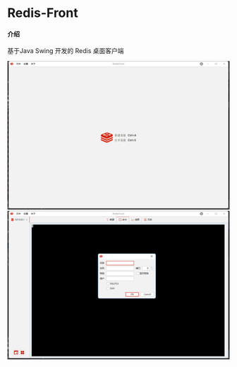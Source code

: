 # Redis-Front

#### 介绍
基于Java Swing 开发的 Redis 桌面客户端

<img src="screen/img.png">

<img src="screen/img_2.png">
